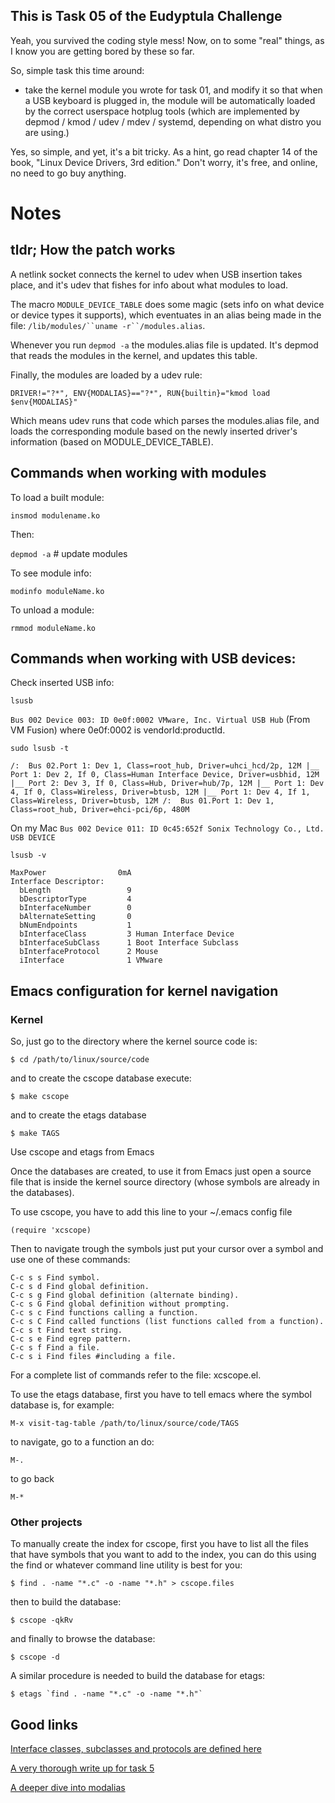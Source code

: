 This is Task 05 of the Eudyptula Challenge
------------------------------------------

Yeah, you survived the coding style mess!  Now, on to some "real"
things, as I know you are getting bored by these so far.

So, simple task this time around:
  - take the kernel module you wrote for task 01, and modify it so that
    when a USB keyboard is plugged in, the module will be automatically
    loaded by the correct userspace hotplug tools (which are implemented
    by depmod / kmod / udev / mdev / systemd, depending on what distro
    you are using.)

Yes, so simple, and yet, it's a bit tricky.  As a hint, go read chapter
14 of the book, "Linux Device Drivers, 3rd edition."  Don't worry, it's
free, and online, no need to go buy anything.



# Notes

## tldr; How the patch works

A netlink socket connects the kernel to udev when USB insertion takes place, and it's udev that fishes for info about what modules to load.

The macro `MODULE_DEVICE_TABLE` does some magic (sets info on what device or device types it supports), which eventuates in an alias being made in the file: `/lib/modules/``uname -r``/modules.alias`.

Whenever you run `depmod -a` the modules.alias file is updated. It's depmod that reads the modules in the kernel, and updates this table.

Finally, the modules are loaded by a udev rule:

`DRIVER!="?*", ENV{MODALIAS}=="?*", RUN{builtin}="kmod load $env{MODALIAS}"`

Which means udev runs that code which parses the modules.alias file, and loads the corresponding module based on the newly inserted driver's information (based on MODULE_DEVICE_TABLE).


## Commands when working with modules 

To load a built module: 

`insmod modulename.ko`

Then:

`depmod -a` # update modules

To see module info:

`modinfo moduleName.ko`

To unload a module:

`rmmod moduleName.ko`


## Commands when working with USB devices:

Check inserted USB info:

`lsusb`

`Bus 002 Device 003: ID 0e0f:0002 VMware, Inc. Virtual USB Hub` (From VM Fusion) where 0e0f:0002 is vendorId:productId.

`sudo lsusb -t`

`/:  Bus 02.Port 1: Dev 1, Class=root_hub, Driver=uhci_hcd/2p, 12M
    |__ Port 1: Dev 2, If 0, Class=Human Interface Device, Driver=usbhid, 12M
    |__ Port 2: Dev 3, If 0, Class=Hub, Driver=hub/7p, 12M
        |__ Port 1: Dev 4, If 0, Class=Wireless, Driver=btusb, 12M
        |__ Port 1: Dev 4, If 1, Class=Wireless, Driver=btusb, 12M
/:  Bus 01.Port 1: Dev 1, Class=root_hub, Driver=ehci-pci/6p, 480M`

On my Mac `Bus 002 Device 011: ID 0c45:652f Sonix Technology Co., Ltd. USB DEVICE`

`lsusb -v`

    MaxPower                0mA
    Interface Descriptor:
      bLength                 9
      bDescriptorType         4
      bInterfaceNumber        0
      bAlternateSetting       0
      bNumEndpoints           1
      bInterfaceClass         3 Human Interface Device
      bInterfaceSubClass      1 Boot Interface Subclass
      bInterfaceProtocol      2 Mouse
      iInterface              1 VMware


## Emacs configuration for kernel navigation

### Kernel
So, just go to the directory where the kernel source code is:

	$ cd /path/to/linux/source/code

and to create the cscope database execute:

	$ make cscope

and to create the etags database

	$ make TAGS

Use cscope and etags from Emacs

Once the databases are created, to use it from Emacs just open a source file that is inside the kernel source directory (whose symbols are already in the databases).

To use cscope, you have to add this line to your ~/.emacs config file

	(require 'xcscope)

Then to navigate trough the symbols just put your cursor over a symbol and use one of these commands:

	C-c s s Find symbol.
	C-c s d Find global definition.
	C-c s g Find global definition (alternate binding).
	C-c s G Find global definition without prompting.
	C-c s c Find functions calling a function.
	C-c s C Find called functions (list functions called from a function).
	C-c s t Find text string.
	C-c s e Find egrep pattern.
	C-c s f Find a file.
	C-c s i Find files #including a file.

For a complete list of commands refer to the file: xcscope.el.

To use the etags database, first you have to tell emacs where the symbol database is, for example:

	M-x visit-tag-table /path/to/linux/source/code/TAGS

to navigate, go to a function an do:

	M-.

to go back

	M-*

### Other projects

To manually create the index for cscope, first you have to list all the files that have symbols that you want to add to the index, you can do this using the find or whatever command line utility is best for you:

	$ find . -name "*.c" -o -name "*.h" > cscope.files

then to build the database:

	$ cscope -qkRv

and finally to browse the database:

	$ cscope -d

A similar procedure is needed to build the database for etags:

	$ etags `find . -name "*.c" -o -name "*.h"`



## Good links

[Interface classes, subclasses and protocols are defined here](https://www.usb.org/sites/default/files/hid1_11.pdf)

[A very thorough write up for task 5](https://sebastianfricke.me/eudyptula-challenge-Part-5/)

[A deeper dive into modalias](http://people.skolelinux.org/pere/blog/Modalias_strings___a_practical_way_to_map__stuff__to_hardware.html)
